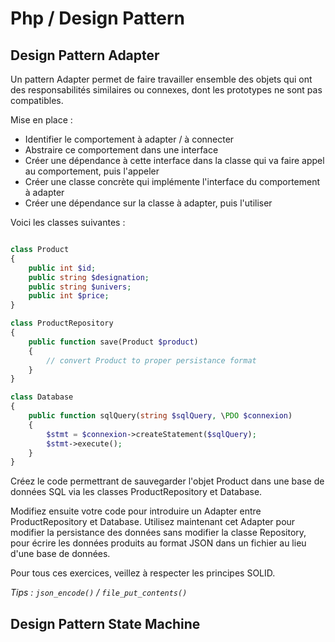 # Php / Design Pattern


## Design Pattern Adapter

Un pattern Adapter permet de faire travailler ensemble des objets qui ont des responsabilités similaires ou connexes, dont les prototypes ne sont pas compatibles.

Mise en place :
  - Identifier le comportement à adapter / à connecter
  - Abstraire ce comportement dans une interface
  - Créer une dépendance à cette interface dans la classe qui va faire appel au comportement, puis l'appeler
  - Créer une classe concrète qui implémente l'interface du comportement à adapter
  - Créer une dépendance sur la classe à adapter, puis l'utiliser

Voici les classes suivantes :
```php

class Product
{
    public int $id;
    public string $designation;
    public string $univers;
    public int $price;
}

class ProductRepository
{
    public function save(Product $product)
    {
        // convert Product to proper persistance format
    }
}

class Database
{
    public function sqlQuery(string $sqlQuery, \PDO $connexion)
    {
        $stmt = $connexion->createStatement($sqlQuery);
        $stmt->execute();
    }
}

```

Créez le code permettrant de sauvegarder l'objet Product dans une base de données SQL via les classes ProductRepository et Database.

Modifiez ensuite votre code pour introduire un Adapter entre ProductRepository et Database.
Utilisez maintenant cet Adapter pour modifier la persistance des données sans modifier la classe Repository, pour écrire les données produits au format JSON dans un fichier au lieu d'une base de données.

Pour tous ces exercices, veillez à respecter les principes SOLID.

_Tips : ```json_encode()``` / ```file_put_contents()```_


## Design Pattern State Machine

